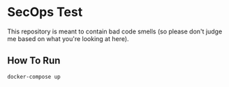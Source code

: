 # SecOps Test #

This repository is meant to contain bad code smells (so please don't judge me based on what you're looking at here).

## How To Run

```
docker-compose up
```
